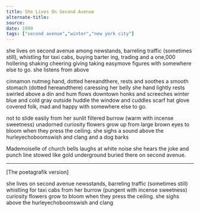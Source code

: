```yaml
---
title: She Lives On Second Avenue
alternate-title:
source:
date: 1999
tags: ["second avenue","winter","new york city"]
---
```

she lives on second avenue
among newstands, barreling traffic (sometimes
still), whistling for taxi cabs, buying barter
ing, trading and a one,000 hollering shaking
cheering giving taking easymove figures with
somewhere else to go.       she listens from above

cinnamon nutmeg hand, dotted hereandthere, rests
and soothes a smooth stomach (dotted hereandthere)
caressing her belly she hand lightly rests swirled
above a din and hum flows downtown honks and
screeches   winter blue and cold gray outside
huddle the window and cuddles scarf hat glove
covered folk, mad and happy with
somewhere else to go.

not to slide easily from her sunlit filtered
burrow (warm with incense sweetness) unadorned
curiosity flowers grow up from large brown eyes
to bloom when they press the ceiling.       she sighs
a sound above the hurleyechoboomswish and clang
    and a dog barks

Mademoiselle of church bells laughs at white noise
she hears the joke and punch line stowed like gold
underground buried there on second avenue.

---
[The poetagrafik version]

she lives on second avenue
newsstands, barreling traffic (sometimes
still) whistling for taxi cabs
from her burrow (pungent with incense sweetness)
curiosity flowers grow
to bloom when they press the ceiling.
she sighs
above the hurleyechoboomswish and clang
